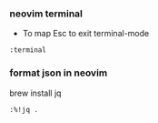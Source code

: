 ### neovim terminal
- To map Esc to exit terminal-mode
```
:terminal
```

### format json in neovim
brew install jq
```
:%!jq .
```
